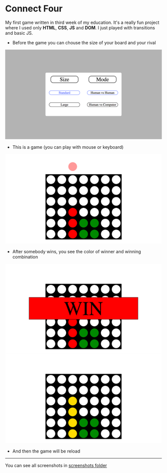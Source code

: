 Connect Four
=========================

My first game written in third week of my education.
It's a really fun project where I used only **HTML**, **CSS**, **JS** and **DOM**. I just played with transitions and basic JS.

* Before the game you can chouse the size of your board and your rival

![Menu](https://github.com/SugakWlad/connect_four/blob/master/screenshots/start_menu.png)

* This is a game (you can play with mouse or keyboard)

![signature](https://github.com/SugakWlad/connect_four/blob/master/screenshots/game.png)

* After somebody wins, you see the color of winner and winning combination

![other signers](https://github.com/SugakWlad/connect_four/blob/master/screenshots/win.png)
![other signers](https://github.com/SugakWlad/connect_four/blob/master/screenshots/after_win.png)
* And then the game will be reload
***

You can see all screenshots in [screenshots folder](https://github.com/SugakWlad/connect_four/tree/master/screenshots)
